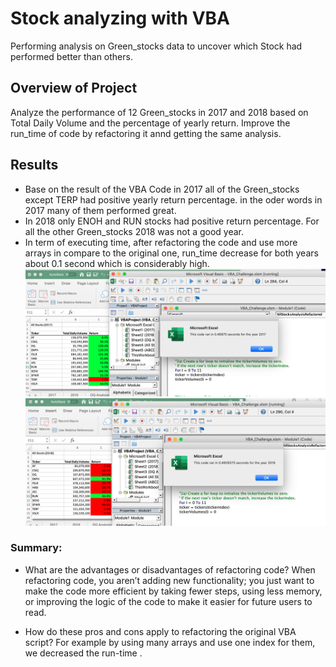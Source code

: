 # Stock analyzing with VBA
Performing analysis on Green_stocks data to uncover which Stock had performed better than others.
## Overview of Project
 Analyze the performance of 12 Green_stocks in 2017 and 2018 based on Total Daily Volume and
 the percentage of yearly return.
 Improve the run_time of code by refactoring it annd getting the same analysis.

## Results

 - Base on the result of the VBA Code in 2017 all of the Green_stocks except TERP 
 had positive yearly return percentage. in the oder words in 2017 many of them 
 performed great.
 - In 2018 only ENOH and RUN stocks had positive return percentage. For all the other
  Green_stocks 2018 was not a good year.
 - In term of executing time, after refactoring the code and use more arrays in compare 
 to the original one, run_time decrease for both years about 0.1 second which is considerably high.
 ![VBA Challenge 2017:](Resources/VBA_Challenge_2017.png)
 ![VBA Challenge 2018:](Resources/VBA_Challenge_2018.png)


 ### Summary:
- What are the advantages or disadvantages of refactoring code?
 When refactoring code, you aren’t adding new functionality; you just want 
 to make the code more efficient by taking fewer steps, using less memory, 
 or improving the logic of the code to make it easier for future users to read.

 - How do these pros and cons apply to refactoring the original VBA script?
 For example by using many arrays and use one index for them, we decreased the run-time .

